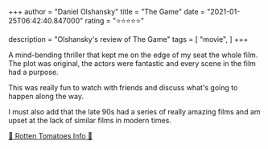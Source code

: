 +++
author = "Daniel Olshansky"
title = "The Game"
date = "2021-01-25T06:42:40.847000"
rating = "⭐⭐⭐⭐⭐"

description = "Olshansky's review of The Game"
tags = [
    "movie",
]
+++


A mind-bending thriller that kept me on the edge of my seat the whole film. The plot was original, the actors were fantastic and every scene in the film had a purpose.

This was really fun to watch with friends and discuss what's going to happen along the way.

I must also add that the late 90s had a series of really amazing films and am upset at the lack of similar films in modern times.

[🍅 Rotten Tomatoes Info 🍅](https://www.rottentomatoes.com//m/the_game)